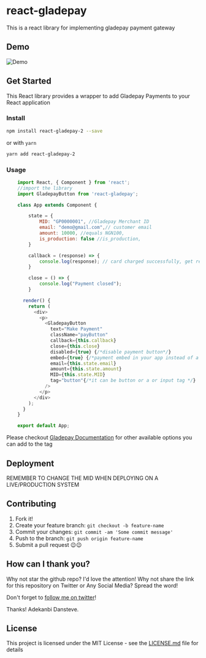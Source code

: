 # react-gladepay

This is a react library for implementing gladepay payment gateway

## Demo

![Demo](React_App.png?raw=true "Demo Image")

## Get Started

This React library provides a wrapper to add Gladepay Payments to your React application

### Install

```sh
npm install react-gladepay-2 --save
```

or with `yarn`

```sh
yarn add react-gladepay-2
```

### Usage

```javascript
    import React, { Component } from 'react';
    //import the library
    import GladepayButton from 'react-gladepay';

    class App extends Component {

    	state = {
    		MID: "GP0000001", //Gladepay Merchant ID
    		email: "demo@gmail.com",// customer email
    		amount: 10000, //equals NGN100,
    		is_production: false //is_production,
    	}

    	callback = (response) => {
    		console.log(response); // card charged successfully, get reference here
    	}

    	close = () => {
    		console.log("Payment closed");
    	}

      render() {
        return (
          <div>
            <p>
              <GladepayButton
                text="Make Payment"
                className="payButton"
                callback={this.callback}
                close={this.close}
                disabled={true} {/*disable payment button*/}
                embed={true} {/*payment embed in your app instead of a pop up*/}
                email={this.state.email}
                amount={this.state.amount}
                MID={this.state.MID}
                tag="button"{/*it can be button or a or input tag */}
              />
            </p>
          </div>
        );
      }
    }

    export default App;
```

Please checkout [Gladepay Documentation](https://developer.glade.ng/docs/#gladepay-inline-checkout) for other available options you can add to the tag

## Deployment

REMEMBER TO CHANGE THE MID WHEN DEPLOYING ON A LIVE/PRODUCTION SYSTEM

## Contributing

1. Fork it!
2. Create your feature branch: `git checkout -b feature-name`
3. Commit your changes: `git commit -am 'Some commit message'`
4. Push to the branch: `git push origin feature-name`
5. Submit a pull request 😉😉

## How can I thank you?

Why not star the github repo? I'd love the attention! Why not share the link for this repository on Twitter or Any Social Media? Spread the word!

Don't forget to [follow me on twitter](https://twitter.com/dansteveade)!

Thanks!
Adekanbi Dansteve.

## License

This project is licensed under the MIT License - see the [LICENSE.md](LICENSE.md) file for details

